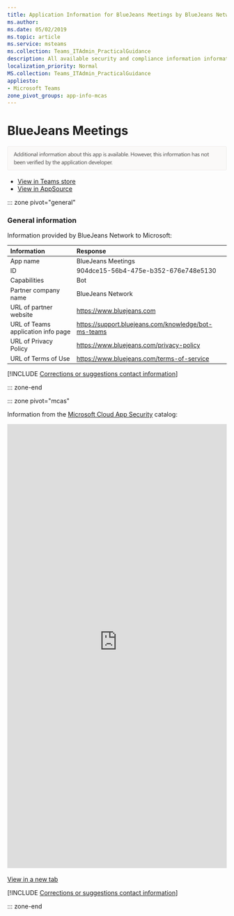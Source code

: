 ```yaml
---
title: Application Information for BlueJeans Meetings by BlueJeans Network
ms.author: 
ms.date: 05/02/2019
ms.topic: article
ms.service: msteams
ms.collection: Teams_ITAdmin_PracticalGuidance
description: All available security and compliance information information for BlueJeans Meetings, its data handling policies, its Microsoft Cloud App Security app catalog information, and security/compliance information in the CSA STAR registry.
localization_priority: Normal
MS.collection: Teams_ITAdmin_PracticalGuidance
appliesto:
- Microsoft Teams
zone_pivot_groups: app-info-mcas
---
```

# BlueJeans Meetings

<p></p><img alt="Non-attested image" src="./images/unattested.png" width="650"/>

* <a href="https://teams.microsoft.com/l/app/904dce15-56b4-475e-b352-676e748e5130" target="_blank">View in Teams store</a>
* <a href="https://appsource.microsoft.com/en-us/product/office/WA104381866" target="_blank">View in AppSource</a>

::: zone pivot="general"

### General information

Information provided by BlueJeans Network to Microsoft:

| **Information** | **Response** |
|:----------------|:-------------|
| App name | BlueJeans Meetings |
| ID | 904dce15-56b4-475e-b352-676e748e5130 |
| Capabilities | Bot |
| Partner company name | BlueJeans Network |
| URL of partner website | <https://www.bluejeans.com> |
| URL of Teams application info page | <https://support.bluejeans.com/knowledge/bot-ms-teams> |
| URL of Privacy Policy | <https://www.bluejeans.com/privacy-policy> |
| URL of Terms of Use | <https://www.bluejeans.com/terms-of-service> |

 [!INCLUDE [Corrections or suggestions contact information](./includes/corrections-or-suggestions.md)]

::: zone-end


::: zone pivot="mcas"

Information from the [Microsoft Cloud App Security](https://www.microsoft.com/en-us/enterprise-mobility-security/cloud-app-security) catalog:

<iframe height='1020' title='Microsoft Cloud App Security Information' src='https://3ca685143b5b46b4b0e5266dadf2e97c.codepen.website/#/dashboard/13195' frameborder='no'  style='width: 100%;'></iframe>

<a href="https://3ca685143b5b46b4b0e5266dadf2e97c.codepen.website/#/dashboard/13195" target="_blank">View in a new tab</a>

[!INCLUDE [Corrections or suggestions contact information](./includes/corrections-or-suggestions.md)]

::: zone-end

